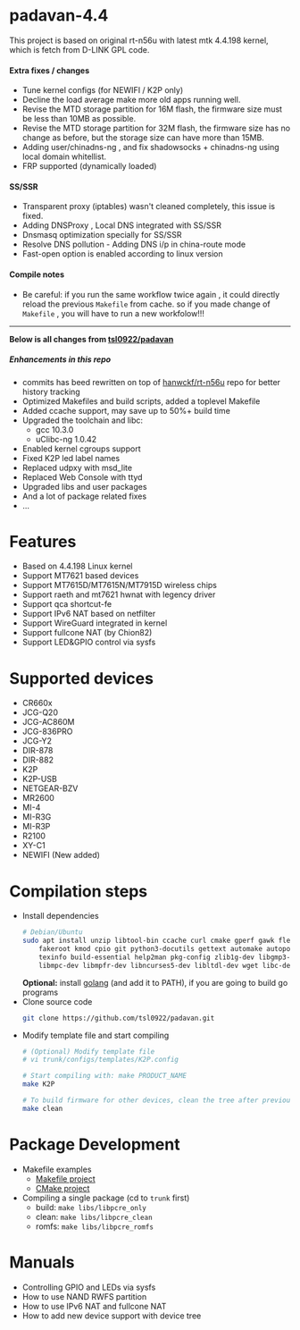 # padavan-4.4 #

This project is based on original rt-n56u with latest mtk 4.4.198 kernel, which is fetch from D-LINK GPL code.

#### Extra fixes / changes
- Tune kernel configs (for NEWIFI / K2P only)
- Decline the load average make more old apps running well.
- Revise the MTD storage partition for 16M flash, the firmware size must be less than 10MB as possible.
- Revise the MTD storage partition for 32M flash, the firmware size has no change as before, but the storage size can have more than 15MB.
- Adding user/chinadns-ng , and fix shadowsocks + chinadns-ng using local domain whitellist.
- FRP supported (dynamically loaded)


#### SS/SSR
- Transparent proxy (iptables) wasn't cleaned completely, this issue is fixed.
- Adding DNSProxy , Local DNS integrated with SS/SSR 
- Dnsmasq optimization specially for SS/SSR 
- Resolve DNS pollution - Adding DNS i/p in china-route mode
- Fast-open option is enabled according to linux version

#### Compile notes
- Be careful: if you run the same workflow twice again , it could directly reload the previous `Makefile` from cache. 
  so if you made change of `Makefile` , you will have to run a new workfolow!!!

<hr />

**Below is all changes from [tsl0922/padavan](https://github.com/tsl0922/padavan)**

##### Enhancements in this repo

- commits has beed rewritten on top of [hanwckf/rt-n56u](https://github.com/hanwckf/rt-n56u) repo for better history tracking
- Optimized Makefiles and build scripts, added a toplevel Makefile
- Added ccache support, may save up to 50%+ build time
- Upgraded the toolchain and libc:
  - gcc 10.3.0
  - uClibc-ng 1.0.42
 - Enabled kernel cgroups support
 - Fixed K2P led label names
 - Replaced udpxy with msd_lite
 - Replaced Web Console with ttyd
 - Upgraded libs and user packages
 - And a lot of package related fixes
 - ...

# Features

- Based on 4.4.198 Linux kernel
- Support MT7621 based devices
- Support MT7615D/MT7615N/MT7915D wireless chips
- Support raeth and mt7621 hwnat with legency driver
- Support qca shortcut-fe
- Support IPv6 NAT based on netfilter
- Support WireGuard integrated in kernel
- Support fullcone NAT (by Chion82)
- Support LED&GPIO control via sysfs

# Supported devices

- CR660x
- JCG-Q20
- JCG-AC860M
- JCG-836PRO
- JCG-Y2
- DIR-878
- DIR-882
- K2P
- K2P-USB
- NETGEAR-BZV
- MR2600
- MI-4
- MI-R3G
- MI-R3P
- R2100
- XY-C1
- NEWIFI (New added)

# Compilation steps

- Install dependencies
  ```sh
  # Debian/Ubuntu
  sudo apt install unzip libtool-bin ccache curl cmake gperf gawk flex bison nano xxd \
      fakeroot kmod cpio git python3-docutils gettext automake autopoint \
      texinfo build-essential help2man pkg-config zlib1g-dev libgmp3-dev \
      libmpc-dev libmpfr-dev libncurses5-dev libltdl-dev wget libc-dev-bin
  ```
  **Optional:** install [golang](https://go.dev/doc/install) (and add it to PATH), if you are going to build go programs
- Clone source code
  ```sh
  git clone https://github.com/tsl0922/padavan.git
  ```
- Modify template file and start compiling
  ```sh
  # (Optional) Modify template file
  # vi trunk/configs/templates/K2P.config

  # Start compiling with: make PRODUCT_NAME
  make K2P

  # To build firmware for other devices, clean the tree after previous build
  make clean
  ```

# Package Development

- Makefile examples
  - [Makefile project](trunk/libs/libpcre/Makefile) 
  - [CMake project](trunk/user/ttyd/Makefile)
- Compiling a single package (cd to `trunk` first)
  - build: `make libs/libpcre_only`
  - clean: `make libs/libpcre_clean`
  - romfs: `make libs/libpcre_romfs`

# Manuals

- Controlling GPIO and LEDs via sysfs
- How to use NAND RWFS partition
- How to use IPv6 NAT and fullcone NAT
- How to add new device support with device tree
